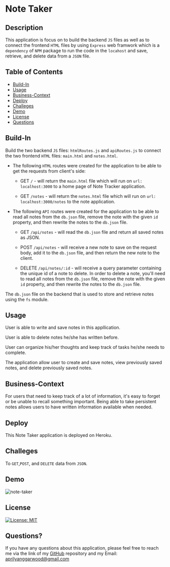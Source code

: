 # Note Taker

## Description

This application is focus on to build the backend `JS` files as well as to connect the frontend `HTML` files by using `Express` web framwork which is a `dependency` of `NPM` package to run the code in the `locahost` and save, retrieve, and delete data from a `JSON` file.

## Table of Contents

- [Build-In](#Build-In)
- [Usage](#Usage)
- [Business-Context](#Business-Context)
- [Deploy](#Deploy)
- [Challeges](#Challeges)
- [Demo](#Demo)
- [License](#license)
- [Questions](#questions)

## Build-In

Build the two backend `JS` files: `htmlRoutes.js` and `apiRoutes.js` to connect the two frontend `HTML` files: `main.html` and `notes.html`.

- The following `HTML` routes were created for the application to be able to get the requests from client's side:

  - GET `/` - will return the `main.html` file which will run on `url: localhost:3000` to a home page of Note Tracker application.

  - GET `/notes` - will return the `notes.html` file which will run on `url: localhost:3000/notes` to the note application.

- The following `API` routes were created for the application to be able to read all notes from the `db.json` file, remove the note with the given `id` property, and then rewrite the notes to the `db.json` file.

  - GET `/api/notes` - will read the `db.json` file and return all saved notes as JSON.

  - POST `/api/notes` - will receive a new note to save on the request body, add it to the `db.json` file, and then return the new note to the client.

  - DELETE `/api/notes/:id` - will receive a query parameter containing the unique id of a note to delete. In order to delete a note, you'll need to read all notes from the `db.json` file, remove the note with the given `id` property, and then rewrite the notes to the `db.json` file.

The `db.json` file on the backend that is used to store and retrieve notes using the `fs` module.

## Usage

User is able to write and save notes in this appllication.

User is able to delete notes he/she has written before.

User can organize his/her thoughts and keep track of tasks he/she needs to complete.

The application allow user to create and save notes, view previously saved notes, and delete previously saved notes.

## Business-Context

For users that need to keep track of a lot of information, it's easy to forget or be unable to recall something important. Being able to take persistent notes allows users to have written information available when needed.

## Deploy

This Note Taker application is deployed on Heroku.

## Challeges

To `GET`,`POST`, and `DELETE` data from `JSON`.

## Demo

![note-taker](./demo/note-taker.gif)

## License

[![License: MIT](https://img.shields.io/badge/License-MIT-yellow.svg)](https://opensource.org/licenses/MIT)

## Questions?

If you have any questions about this application, please feel free to reach me via the link of my [GitHub](https://github.com/aprilyanggarwood) repository and my Email: <aprilyanggarwood@gmail.com>
